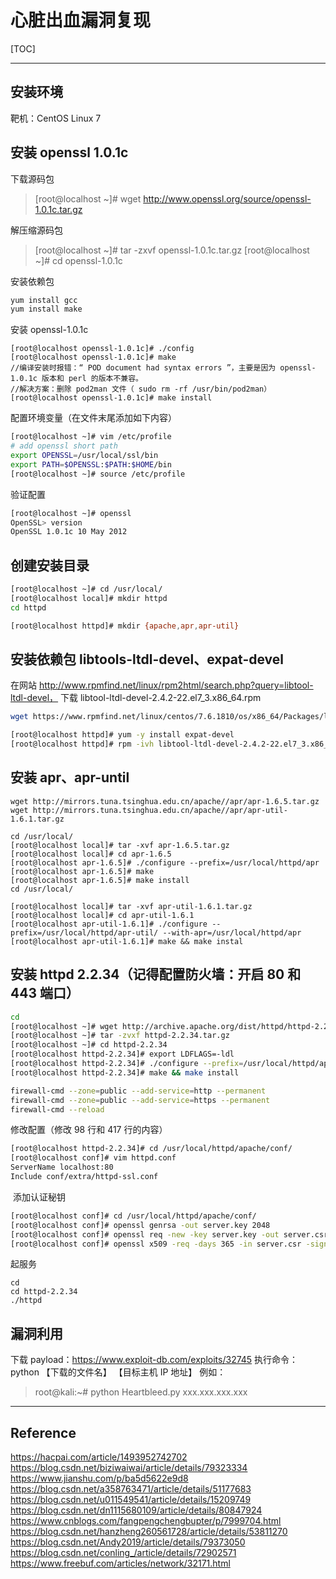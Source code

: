 # 心脏出血漏洞复现
[TOC]

---

## 安装环境
靶机：CentOS Linux 7

## 安装 openssl 1.0.1c
下载源码包
> [root@localhost ~]# wget http://www.openssl.org/source/openssl-1.0.1c.tar.gz


解压缩源码包
> [root@localhost ~]# tar -zxvf openssl-1.0.1c.tar.gz
> [root@localhost ~]# cd openssl-1.0.1c

安装依赖包
```bash
yum install gcc
yum install make
```

安装 openssl-1.0.1c
```bash{.line-numbers}
[root@localhost openssl-1.0.1c]# ./config
[root@localhost openssl-1.0.1c]# make
//编译安装时报错：“ POD document had syntax errors ”，主要是因为 openssl-1.0.1c 版本和 perl 的版本不兼容。  
//解决方案：删除 pod2man 文件（ sudo rm -rf /usr/bin/pod2man） 
[root@localhost openssl-1.0.1c]# make install
```


配置环境变量（在文件末尾添加如下内容）
```bash
[root@localhost ~]# vim /etc/profile
# add openssl short path
export OPENSSL=/usr/local/ssl/bin
export PATH=$OPENSSL:$PATH:$HOME/bin
[root@localhost ~]# source /etc/profile
```

验证配置
```bash
[root@localhost ~]# openssl 
OpenSSL> version
OpenSSL 1.0.1c 10 May 2012
```

## 创建安装目录
```bash
[root@localhost ~]# cd /usr/local/
[root@localhost local]# mkdir httpd
cd httpd

[root@localhost httpd]# mkdir {apache,apr,apr-util}
```

## 安装依赖包 libtools-ltdl-devel、expat-devel
在网站 http://www.rpmfind.net/linux/rpm2html/search.php?query=libtool-ltdl-devel，
下载 libtool-ltdl-devel-2.4.2-22.el7_3.x86_64.rpm
```bash
wget https://www.rpmfind.net/linux/centos/7.6.1810/os/x86_64/Packages/libtool-ltdl-devel-2.4.2-22.el7_3.x86_64.rpm

[root@localhost httpd]# yum -y install expat-devel
[root@localhost httpd]# rpm -ivh libtool-ltdl-devel-2.4.2-22.el7_3.x86_64.rpm
```

## 安装 apr、apr-until
```bash{.line-numbers}
wget http://mirrors.tuna.tsinghua.edu.cn/apache//apr/apr-1.6.5.tar.gz
wget http://mirrors.tuna.tsinghua.edu.cn/apache//apr/apr-util-1.6.1.tar.gz

cd /usr/local/
[root@localhost local]# tar -xvf apr-1.6.5.tar.gz
[root@localhost local]# cd apr-1.6.5
[root@localhost apr-1.6.5]# ./configure --prefix=/usr/local/httpd/apr
[root@localhost apr-1.6.5]# make
[root@localhost apr-1.6.5]# make install
cd /usr/local/

[root@localhost local]# tar -xvf apr-util-1.6.1.tar.gz
[root@localhost local]# cd apr-util-1.6.1
[root@localhost apr-util-1.6.1]# ./configure --prefix=/usr/local/httpd/apr-util/ --with-apr=/usr/local/httpd/apr
[root@localhost apr-util-1.6.1]# make && make instal
```

## 安装 httpd 2.2.34（记得配置防火墙：开启 80 和 443 端口）
```bash
cd 
[root@localhost ~]# wget http://archive.apache.org/dist/httpd/httpd-2.2.34.tar.gz
[root@localhost ~]# tar -zvxf httpd-2.2.34.tar.gz
[root@localhost ~]# cd httpd-2.2.34
[root@localhost httpd-2.2.34]# export LDFLAGS=-ldl
[root@localhost httpd-2.2.34]# ./configure --prefix=/usr/local/httpd/apache --enable-so --enable-rewrite --enable-ssl --with-ssl=/usr/local/ssl --with-apr=/usr/local/httpd/apr --with-apr-util=/usr/local/httpd/apr-util
[root@localhost httpd-2.2.34]# make && make install

firewall-cmd --zone=public --add-service=http --permanent
firewall-cmd --zone=public --add-service=https --permanent
firewall-cmd --reload
```

修改配置（修改 98 行和 417 行的内容）
```bash
[root@localhost httpd-2.2.34]# cd /usr/local/httpd/apache/conf/
[root@localhost conf]# vim httpd.conf 
ServerName localhost:80
Include conf/extra/httpd-ssl.conf
```
​
添加认证秘钥
```bash
[root@localhost conf]# cd /usr/local/httpd/apache/conf/
[root@localhost conf]# openssl genrsa -out server.key 2048
[root@localhost conf]# openssl req -new -key server.key -out server.csr
[root@localhost conf]# openssl x509 -req -days 365 -in server.csr -signkey server.key -out server.crt
```
起服务
```
cd 
cd httpd-2.2.34
./httpd
```

## 漏洞利用
下载 payload：https://www.exploit-db.com/exploits/32745
执行命令：python 【下载的文件名】 【目标主机 IP 地址】
例如：
>root@kali:~#  python Heartbleed.py xxx.xxx.xxx.xxx

---

## Reference
https://hacpai.com/article/1493952742702
https://blog.csdn.net/biziwaiwai/article/details/79323334
https://www.jianshu.com/p/ba5d5622e9d8
https://blog.csdn.net/a358763471/article/details/51177683
https://blog.csdn.net/u011549541/article/details/15209749
https://blog.csdn.net/dn1115680109/article/details/80847924
https://www.cnblogs.com/fangpengchengbupter/p/7999704.html
https://blog.csdn.net/hanzheng260561728/article/details/53811270
https://blog.csdn.net/Andy2019/article/details/79373050
https://blog.csdn.net/conling_/article/details/72902571
https://www.freebuf.com/articles/network/32171.html

